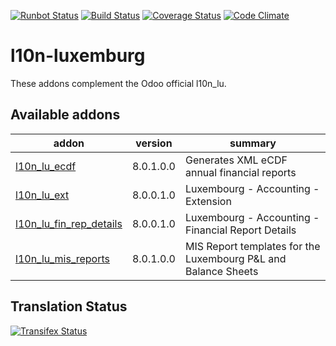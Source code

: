 [![Runbot Status](https://runbot.odoo-community.org/runbot/badge/flat/123/8.0.svg)](https://runbot.odoo-community.org/runbot/repo/github-com-oca-l10n-luxemburg-123)
[![Build Status](https://travis-ci.org/OCA/l10n-luxemburg.svg?branch=8.0)](https://travis-ci.org/OCA/l10n-luxemburg)
[![Coverage Status](https://coveralls.io/repos/OCA/l10n-luxemburg/badge.svg?branch=8.0)](https://coveralls.io/r/OCA/l10n-luxemburg?branch=8.0)
[![Code Climate](https://codeclimate.com/github/OCA/l10n-luxemburg/badges/gpa.svg)](https://codeclimate.com/github/OCA/l10n-luxemburg)

l10n-luxemburg
==============

These addons complement the Odoo official l10n_lu.


[//]: # (addons)
Available addons
----------------
addon | version | summary
--- | --- | ---
[l10n_lu_ecdf](l10n_lu_ecdf/) | 8.0.1.0.0 | Generates XML eCDF annual financial reports
[l10n_lu_ext](l10n_lu_ext/) | 8.0.0.1.0 | Luxembourg - Accounting - Extension
[l10n_lu_fin_rep_details](l10n_lu_fin_rep_details/) | 8.0.0.1.0 | Luxembourg - Accounting - Financial Report Details
[l10n_lu_mis_reports](l10n_lu_mis_reports/) | 8.0.1.0.0 | MIS Report templates for the Luxembourg P&L and Balance Sheets

[//]: # (end addons)

Translation Status
------------------
[![Transifex Status](https://www.transifex.com/projects/p/OCA-l10n-luxemburg-8-0/chart/image_png)](https://www.transifex.com/projects/p/OCA-l10n-luxemburg-8-0)
